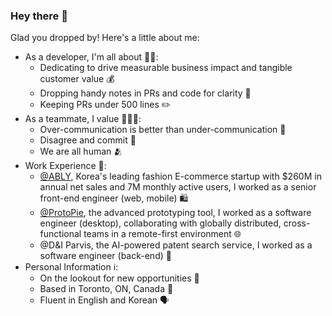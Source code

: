 ### Hey there 👋

Glad you dropped by! Here's a little about me:

- As a developer, I'm all about 🧑‍💻:
  - Dedicating to drive measurable business impact and tangible customer value 💰
  - Dropping handy notes in PRs and code for clarity 📝
  - Keeping PRs under 500 lines ✏️
- As a teammate, I value 🧑‍🤝‍🧑:
  - Over-communication is better than under-communication 📢
  - Disagree and commit 🤝 
  - We are all human 🫂
- Work Experience 💼:
  - [@ABLY](https://www.linkedin.com/company/ably-corp/), Korea's leading fashion E-commerce startup with $260M in annual net sales and 7M monthly active users, I worked as a senior front-end engineer (web, mobile) 🛍️
  - [@ProtoPie](https://www.protopie.io/), the advanced prototyping tool, I worked as a software engineer (desktop), collaborating with globally distributed, cross-functional teams in a remote-first environment 🌐
  - @D&I Parvis, the AI-powered patent search service, I worked as a software engineer (back-end) 🔎
- Personal Information ℹ️:
  - On the lookout for new opportunities 🌟
  - Based in Toronto, ON, Canada 🍁
  - Fluent in English and Korean 🗣️
